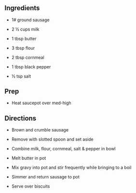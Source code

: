 # 

## Ingredients

- 1# ground sausage

- 2 ½ cups milk

- 1 tbsp butter

- 3 tbsp flour

- 2 tbsp cornmeal

- 1 tbsp black pepper

- ½ tsp salt

## Prep

- Heat saucepot over med-high

## Directions

- Brown and crumble sausage

- Remove with slotted spoon and set aside

- Combine milk, flour, cornmeal, salt & pepper in bowl

- Melt butter in pot

- Mix gravy into pot and stir frequently while bringing to a boil

- Simmer and return sausage to pot

- Serve over biscuits
